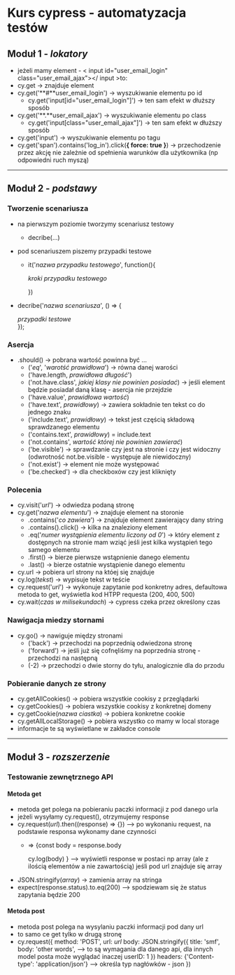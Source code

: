 # Kurs cypress - automatyzacja testów
## Moduł 1 - *lokatory*
- jeżeli mamy element - < input id="user_email_login" class="user_email_ajax"></ input >to:
- cy.get -> znajduje element
- cy.get('**#**user_email_login') -> wyszukiwanie elementu po id
    - cy.get('input[id="user_email_login"]') -> ten sam efekt w dłuższy sposób
- cy.get('**.**user_email_ajax') -> wyszukiwanie elementu po class
    - cy.get('input[class="user_email_ajax"]') -> ten sam efekt w dłuższy sposób
- cy.get('input') -> wyszukiwanie elementu po tagu
- cy.get('span').contains('log_in').click(**{ force: true }**) -> przechodzenie przez akcję nie zależnie od spełnienia warunków dla użytkownika (np odpowiedni ruch myszą)

---

## Moduł 2 - *podstawy*
### Tworzenie scenariusza
- na pierwszym poziomie tworzymy scenariusz testowy
    - decribe(...)
- pod scenariuszem piszemy przypadki testowe
    - it('*nazwa przypadku testowego*', function(){

        *kroki przypadku testowego*
    
        })
- decribe('*nazwa scenariusza*', () => {

     *przypadki testowe*   
    });

### Asercja
- .should() -> pobrana wartość powinna być ...
    - ('*eq*', '*warotść prawidłowa*') -> równa danej warości
    - ('have.length, *prawidłowa długość*')
    - ('not.have.class', *jakiej klasy nie powinien posiadać*) -> jeśli element będzie posiadał daną klasę - asercja nie przejdzie
    - ('have.value', *prawidłowa wartość*)
    - ('have.text', *prawidłowy*) -> zawiera sokładnie ten tekst co do jednego znaku
    - ('include.text', *prawidłowy*) -> tekst jest częścią składową sprawdzanego elementu
    - ('contains.text', *prawidłowy*) = include.text
    - ('not.contains', *wartość której nie powinien zawierać*)
    - ('be.visible') -> sprawdzanie czy jest na stronie i czy jest widoczny (odwrotność not.be.visible - występuje ale niewidoczny)
    - ('not.exist') -> element nie może występować
    - ('be.checked') -> dla checkboxów czy jest kliknięty

### Polecenia
- cy.visit('*url*') -> odwiedza podaną stronę
- cy.get('*nazwa elementu*') -> znajduje element na storonie
    - .contains('*co zawiera*') -> znajduje element zawierający dany string
    - .contains().click() -> kilka na znaleziony element
    - .eq('*numer wystąpienia elementu liczony od 0*') -> który element z dostępnych na stronie mam wziąć jeśli jest kilka wystąpień tego samego elementu
    - .first() -> bierze pierwsze wstąpnienie danego elementu
    - .last() -> bierze ostatnie wystąpienie danego elementu
- cy.url -> pobiera url strony na któej się znajduje
- cy.log(*tekst*) -> wypisuje tekst w teście
- cy.request('*url*') -> wykonuje zapytanie pod konkretny adres, defaultowa metoda to get, wyświetla kod HTPP requesta (200, 400, 500)
- cy.wait(*czas w milisekundach*) -> cypress czeka przez określony czas

### Nawigacja miedzy stornami
- cy.go() -> nawiguje między stronami
    - ('back') -> przechodzi na poprzednią odwiedzona stronę  
    - ('forward') -> jeśli już się cofnęliśmy na poprzednia stronę - przechodzi na następną 
    - (-2) -> przechodzi o dwie storny do tyłu, analogicznie dla do przodu

### Pobieranie danych ze strony
- cy.getAllCookies() -> pobiera wszystkie cookisy z przeglądarki
- cy.getCookies() -> pobiera wszystkie cookisy z konkretnej domeny
- cy.getCookie(*nazwa ciastka*) -> pobiera konkretne cookie
- cy.getAllLocalStorage() -> pobiera wszystko co mamy w local storage
- informacje te są wyświetlane w zakładce console

---

## Moduł 3 - *rozszerzenie*
### Testowanie zewnętrznego API
#### Metoda get
- metoda get polega na pobieraniu paczki informacji z pod danego urla
- jeżeli wysyłamy cy.request(), otrzymujemy response
- cy.request(*url*).then((response) => {}) --> po wykonaniu request, na podstawie responsa wykonamy dane czynności
    - => {const body = response.body
    
        cy.log(body) } --> wyświetli response w postaci np array (ale z ilością elementów a nie zawartością) jeśli pod url znajduje się array
- JSON.stringify(*array*) -> zamienia array na stringa
- expect(response.status).to.eq(200) --> spodziewam się że status zapytania będzie 200
#### Metoda post
- metoda post polega na wysylaniu paczki informacji pod dany url
- to samo ce get tylko w drugą stronę
- cy.request({
    method: 'POST',
    url: *url*
    body: JSON.stringify({
        title: 'smf',
        body: 'other words', --> to są wymagania dla danego api, dla innych model posta może wyglądać inaczej
        userID: 1
    })
    headers: {'Content-type': 'application/json'} --> określa typ nagłówków - json
})